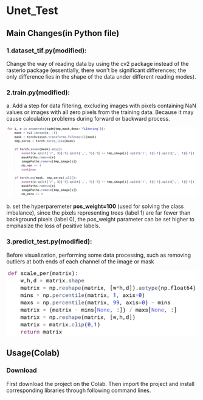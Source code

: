 # Unet_Test
## Main Changes(in Python file)
### 1.dataset_tif.py(modified): 
Change the way of reading data by using the cv2 package instead of the rasterio package (essentially, there won't be significant differences; the only difference lies in the shape of the data under different reading modes).
### 2.train.py(modified):
a. Add a step for data filtering, excluding images with pixels containing NaN values or images with all zero pixels from the training data. Because it may cause calculation problems during forward or backward process.

![code for filtering images](https://github.com/Github-HuaJiang/Unet_Test/blob/main/snapshot/datafilter.png)

b. set the hyperparemeter **pos_weight=100** (used for solving the class imbalance), since the pixels representing trees (label 1) are far fewer than background pixels (label 0), the pos_weight parameter can be set higher to emphasize the loss of positive labels.
### 3.predict_test.py(modified):

Before visualization, performing some data processing, such as removing outliers at both ends of each channel of the image or mask

![code for removing outliers](https://github.com/Github-HuaJiang/Unet_Test/blob/main/snapshot/visualization.png)

## Usage(Colab)
### Download
First download the project on the Colab. Then import the project and install corresponding libraries through following command lines.

